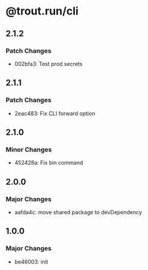 # @trout.run/cli

## 2.1.2

### Patch Changes

- 002bfa3: Test prod secrets

## 2.1.1

### Patch Changes

- 2eac483: Fix CLI forward option

## 2.1.0

### Minor Changes

- 452428a: Fix bin command

## 2.0.0

### Major Changes

- aafda4c: move shared package to devDependency

## 1.0.0

### Major Changes

- be46003: init
